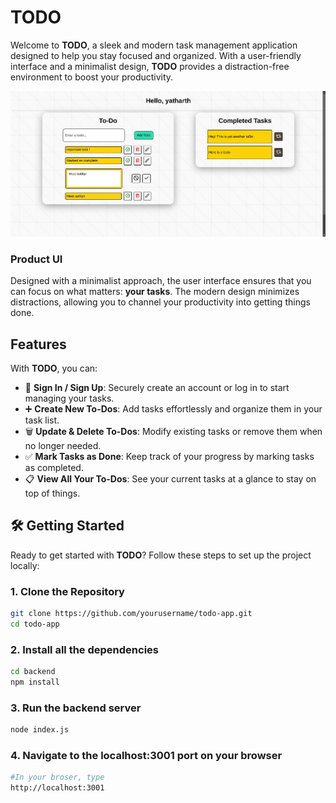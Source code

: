 # TODO

Welcome to **TODO**, a sleek and modern task management application designed to help you stay focused and organized. With a user-friendly interface and a minimalist design, **TODO** provides a distraction-free environment to boost your productivity.

![TODO App Screenshot](./ProductUI.png)


### Product UI
Designed with a minimalist approach, the user interface ensures that you can focus on what matters: **your tasks**. The modern design minimizes distractions, allowing you to channel your productivity into getting things done.


## Features

With **TODO**, you can:
- 📝 **Sign In / Sign Up**: Securely create an account or log in to start managing your tasks.
- ➕ **Create New To-Dos**: Add tasks effortlessly and organize them in your task list.
- 🗑️ **Update & Delete To-Dos**: Modify existing tasks or remove them when no longer needed.
- ✅ **Mark Tasks as Done**: Keep track of your progress by marking tasks as completed.
- 📋 **View All Your To-Dos**: See your current tasks at a glance to stay on top of things.



## 🛠️ Getting Started

Ready to get started with **TODO**? Follow these steps to set up the project locally:

### 1. Clone the Repository
```bash
git clone https://github.com/yourusername/todo-app.git
cd todo-app
```

### 2. Install all the dependencies
```bash
cd backend
npm install
```

### 3. Run the backend server
```bash
node index.js
```

### 4. Navigate to the localhost:3001 port on your browser
```bash
#In your broser, type
http://localhost:3001
```

